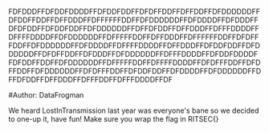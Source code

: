 FDFDDDFFDFDDFDDDDFFDFDDFDDFFDFDFFDDFFDFFDDFFDFDDDDDDFFDFDDFFDDFFDFFDDDFFDFFFFFFDDFFDFDDDDDDFFDFDDDDFFDFDDDFFDFDFDDFFDFDDFDDFFDFDDDDDDFFDFFDFDDFFDFFDDDFFDFFFDDDDFFDFFFFDDDDFFDFDDDDDDFFDFFFFFDDFFDFFDDDFFDFFFFFFDDFFDFDFFFDDFFDFDDDDDDFFDFDDDDFFDFFFFDDDDFFDFFDDDFFDFDDFDDFFDFDDDDDDFFDFDFFDDFFDFDDDFFDFDDDDDDFFDFFFDDDDFFDFDDFDDDDFFDFDDFFDDFFDFDDDDDDFFDFFFFFDDFFDFFFFDDDDFFDFDFFFDDFFDFDFFDDFFDFDDDDDDFFDFDFFFDDFFDFDDFDDFFDFDDDDFFDFDDDDDDFFDFFDFDDFFDFFDDDFFDFFFDDFFDFFFDDDDFFDF

#Author: DataFrogman

We heard LostInTransmission last year was everyone's bane so we decided to one-up it, have fun! Make sure you wrap the flag in RITSEC{}